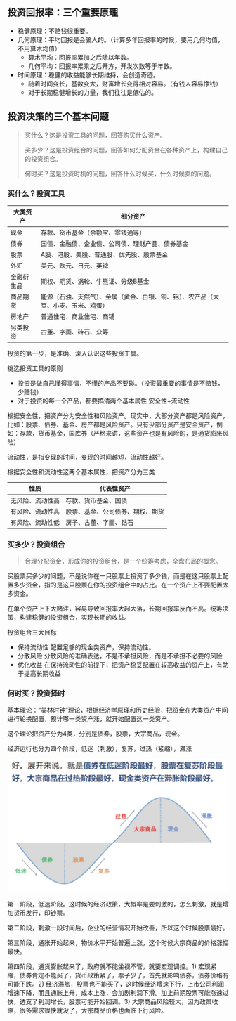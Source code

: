 
## 投资回报率：三个重要原理

- 稳健原理：不赔钱很重要。
- 几何原理：平均回报是会骗人的。（计算多年回报率的时候，要用几何均值，不用算术均值）
	- 算术平均：回报率累加之后除以年数。
	- 几何平均：回报率累乘之后开方，开发次数等于年数。
- 时间原理：稳健的收益能够长期维持，会创造奇迹。
	- 随着时间变长，基数变大，财富增长变得相对容易。（有钱人容易挣钱）
	- 对于长期稳健增长的力量，我们往往是低估的。

## 投资决策的三个基本问题
> 买什么？这是投资工具的问题，回答购买什么资产。
> 
> 买多少？这是投资组合的问题，回答如何分配资金在各种资产上，构建自己的投资组合。
> 
> 何时买？这是投资时机的问题，回答什么时候买，什么时候卖的问题。


### 买什么？投资工具
大类资产  | 细分资产
------------- | -------------
现金  | 存款、货币基金（余额宝、零钱通等）
债券  | 国债、金融债、企业债、公司债、理财产品、债券基金
股票  | A股、港股、美股、普通股、优先股、股票基金
外汇  | 美元、欧元、日元、英镑
金融衍生品  | 期权、期货、涡轮、牛熊证、分级B基金
商品期货  | 能源（石油、天然气）、金属（黄金、白银、铜、铝）、农产品（大豆、小麦、玉米、鸡蛋）
房地产  | 普通住宅、商业住宅、商铺
另类投资  | 古董、字画、砖石、众筹

投资的第一步，是准确、深入认识这些投资工具。

挑选投资工具的原则

- 投资是做自己懂得事情，不懂的产品不要碰。（投资最重要的事情是不赔钱，少赔钱）
- 对于投资的每一个产品，都要搞清两个基本属性 安全性+流动性

根据安全性，把资产分为安全性和风险资产。现实中，大部分资产都是风险资产，比如：股票、债券、基金、房产都是风险资产。只有少部分资产是安全资产，例如：存款，货币基金，国库券（严格来讲，这些资产也是有风险的，是通货膨胀风险）

流动性，是指变现的时间，变现的时间越短，流动性越好。

根据安全性和流动性这两个基本属性，把资产分为三类

性质  | 代表性资产
------------- | -------------
无风险、流动性高 | 存款、货币基金、国债
有风险、流动性高 | 股票、基金、公司债券、期权、期货
有风险、流动性低 | 房子、古董、字画、钻石

### 买多少？投资组合
> 合理分配资金，形成你的投资组合，是一个统筹考虑，全盘布局的概念。

买股票买多少的问题，不是说你在一只股票上投资了多少钱，而是在这只股票上配置多少资金，指的是这只股票在你的投资组合中的占比。在一个资产上不要配置太多资金。

在单个资产上下大赌注，容易导致回报率大起大落，长期回报率反而不高。统筹决策，构建稳健的投资组合，实现长期的收益。

投资组合三大目标
- 保持流动性 配置足够的现金类资产，保持流动性。
- 分散风险  分散风险的准确表达，不是不承担风险，而是不承担不必要的风险
- 优化收益  在保持流动性的前提下，把资产稳妥配置在较高收益的资产上，有助于提高长期收益


### 何时买？投资择时

基本理论：“美林时钟”理论，根据经济学原理和历史经验，把资金在大类资产中间进行轮换配置，预计哪一类资产涨，就开始配置这一类资产。

这个理论把资产分为4类，分别是债券，股票，大宗商品，现金。

经济运行也分为四个阶段，低迷（刺激），复苏，过热（紧缩），滞涨

![周期](20200810123346.jpg)


第一阶段，低迷阶段。这时候的经济政策，大概率是要刺激的，怎么刺激，就是增加货币发行，印钞票。

第二阶段，刺激一段时间后，企业的经营情况开始改善，所以这个时候股票最好。

第三阶段，通胀开始起来，物价水平开始普遍上涨，这个时候大宗商品的价格涨幅最快。

第四阶段，通货膨胀起来了，政府就不能坐视不管，就要宏观调控。1) 宏观紧缩，债券肯定不能买了，货币政策紧了，票子少了，首先就影响债券，债券价格有可能下跌。2) 经济滞胀，股票也不能买了，这时候经济增速下行，上市公司利润增速下降，而且通胀上升，成本上涨，会加剧利润下滑。加上前期股票可能涨速过快，透支了利润增长，股票可能开始回调。3) 大宗商品风险较大，因为政策收缩，很多需求很快就没了，大宗商品价格也面临下行风险。


